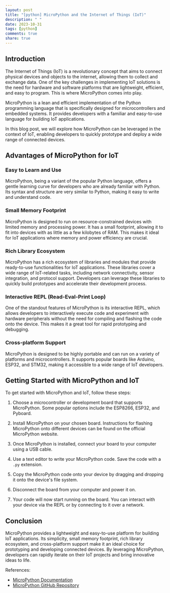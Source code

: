 ```yaml
---
layout: post
title: "[python] MicroPython and the Internet of Things (IoT)"
description: " "
date: 2023-10-31
tags: [python]
comments: true
share: true
---
```


## Introduction

The Internet of Things (IoT) is a revolutionary concept that aims to connect physical devices and objects to the internet, allowing them to collect and exchange data. One of the key challenges in implementing IoT solutions is the need for hardware and software platforms that are lightweight, efficient, and easy to program. This is where MicroPython comes into play.

MicroPython is a lean and efficient implementation of the Python programming language that is specifically designed for microcontrollers and embedded systems. It provides developers with a familiar and easy-to-use language for building IoT applications.

In this blog post, we will explore how MicroPython can be leveraged in the context of IoT, enabling developers to quickly prototype and deploy a wide range of connected devices.

## Advantages of MicroPython for IoT

### Easy to Learn and Use

MicroPython, being a variant of the popular Python language, offers a gentle learning curve for developers who are already familiar with Python. Its syntax and structure are very similar to Python, making it easy to write and understand code.

### Small Memory Footprint

MicroPython is designed to run on resource-constrained devices with limited memory and processing power. It has a small footprint, allowing it to fit into devices with as little as a few kilobytes of RAM. This makes it ideal for IoT applications where memory and power efficiency are crucial.

### Rich Library Ecosystem

MicroPython has a rich ecosystem of libraries and modules that provide ready-to-use functionalities for IoT applications. These libraries cover a wide range of IoT-related tasks, including network connectivity, sensor integration, and protocol support. Developers can leverage these libraries to quickly build prototypes and accelerate their development process.

### Interactive REPL (Read-Eval-Print Loop)

One of the standout features of MicroPython is its interactive REPL, which allows developers to interactively execute code and experiment with hardware peripherals without the need for compiling and flashing the code onto the device. This makes it a great tool for rapid prototyping and debugging.

### Cross-platform Support

MicroPython is designed to be highly portable and can run on a variety of platforms and microcontrollers. It supports popular boards like Arduino, ESP32, and STM32, making it accessible to a wide range of IoT developers.

## Getting Started with MicroPython and IoT

To get started with MicroPython and IoT, follow these steps:

1. Choose a microcontroller or development board that supports MicroPython. Some popular options include the ESP8266, ESP32, and Pyboard.

2. Install MicroPython on your chosen board. Instructions for flashing MicroPython onto different devices can be found on the official MicroPython website.

3. Once MicroPython is installed, connect your board to your computer using a USB cable.

4. Use a text editor to write your MicroPython code. Save the code with a `.py` extension.

5. Copy the MicroPython code onto your device by dragging and dropping it onto the device's file system.

6. Disconnect the board from your computer and power it on.

7. Your code will now start running on the board. You can interact with your device via the REPL or by connecting to it over a network.

## Conclusion

MicroPython provides a lightweight and easy-to-use platform for building IoT applications. Its simplicity, small memory footprint, rich library ecosystem, and cross-platform support make it an ideal choice for prototyping and developing connected devices. By leveraging MicroPython, developers can rapidly iterate on their IoT projects and bring innovative ideas to life.

References:
- [MicroPython Documentation](https://docs.micropython.org/)
- [MicroPython GitHub Repository](https://github.com/micropython/micropython)